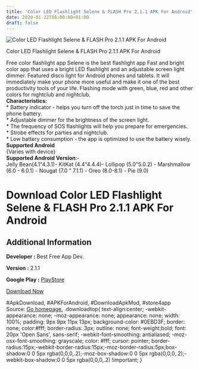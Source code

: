 ```yaml
---
title: 'Color LED Flashlight Selene & FLASH Pro 2.1.1 APK For Android'
date: 2020-01-22T06:00:00+01:00
draft: false
---
```


![Color LED Flashlight Selene & FLASH Pro 2.1.1 APK For Android](https://i2.wp.com/apkhome.net/wp-content/uploads/2020/01/Color-LED-Flashlight-Selene-FLASH-Pro-2.1.1.png "Color LED Flashlight Selene & FLASH Pro 2.1.1 APK For Android")

  

Color LED Flashlight Selene & FLASH Pro 2.1.1 APK For Android

Free color flashlight app Selene is the best flashlight app Fast and bright color app that uses a bright LED flashlight and an adjustable screen light dimmer. Featured disco light for Android phones and tablets. It will immediately make your phone more useful and make it one of the best productivity tools of your life. Flashing mode with green, blue, red and other colors for nightclub and nightclub.  
**Characteristics:**  
\* Battery indicator - helps you turn off the torch just in time to save the phone battery.  
\* Adjustable dimmer for the brightness of the screen light.  
\* The frequency of SOS flashlights will help you prepare for emergencies.  
\* Strobe effects for parties and nightclub.  
\* Low battery consumption - the app is optimized to use the battery wisely.  
**Supported Android**  
{Varies with device}  
**Supported Android Version**:-  
Jelly Bean(4.1"4.3.1)- KitKat (4.4"4.4.4)- Lollipop (5.0"5.0.2) - Marshmallow (6.0 - 6.0.1) - Nougat (7.0 " 7.1.1) - Oreo (8.0-8.1) - Pie (9.0)

Download Color LED Flashlight Selene & FLASH Pro 2.1.1 APK For Android
======================================================================

Additional Information
----------------------

**Developer :** Best Free App Dev.

**Version :** 2.1.1

**Google Play :** [PlayStore](https://play.google.com/store/apps/details?id=app.real.flashlight)

  

[Download Now](https://store4app.co/post/color-led-flashlight-selene-amp-flash-pro-2-1-1-apk-for-android_1579615336)

  
#ApkDownload, #APKForAndroid, #DownloadApkMod, #store4app  
Source: [Go homepage.](https://store4app.co/post/color-led-flashlight-selene-amp-flash-pro-2-1-1-apk-for-android_1579615336) .downloadtop{ text-align:center; -webkit-appearance: none; -moz-appearance: none; appearance: none; width: 100%; padding: 9px 9px 11px 13px; background-color: #0EBD3F; border: none; color:#fff; border-radius: 3px; outline: none; font-weight;bold; font: 20px 'Open Sans', sans-serif; -webkit-font-smoothing: antialiased; -moz-osx-font-smoothing: grayscale; color: #fff; cursor: pointer; border-radius:15px;-webkit-border-radius:15px;-moz-border-radius:5px;box-shadow:0 0 5px rgba(0,0,0,.2);-moz-box-shadow:0 0 5px rgba(0,0,0,.2);-webkit-box-shadow:0 0 5px rgba(0,0,0,.2) !important; }